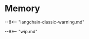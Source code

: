 # Memory

--8<-- "langchain-classic-warning.md"

<!-- Copied from https://python.langchain.com/api_reference/langchain/memory.html -->

--8<-- "wip.md"
<!-- ::: langchain_classic.memory -->
